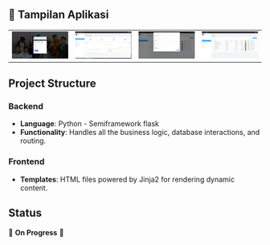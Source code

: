 <h2>📸 Tampilan Aplikasi</h2>

<table>
  <tr>
    <td><img src="static/images/login.png" width="300"/></td>
    <td><img src="static/images/admin.png" width="300"/></td>
    <td><img src="static/images/form siswa.png" width="300"/></td>
    <td><img src="static/images/siswa.png" width="300"/></td>
  </tr>
</table>


## Project Structure

### Backend
- **Language**: Python - Semiframework flask
- **Functionality**: Handles all the business logic, database interactions, and routing.

### Frontend
- **Templates**: HTML files powered by Jinja2 for rendering dynamic content.

## Status
🚧 **On Progress** 🚧
